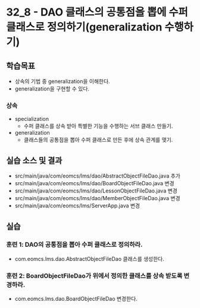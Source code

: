 # 32_8 - DAO 클래스의 공통점을 뽑에 수퍼 클래스로 정의하기(generalization 수행하기)

## 학습목표

- 상속의 기법 중 generalization을 이해한다.
- generalization을 구현할 수 있다.

### 상속

- specialization
  - 수퍼 클래스를 상속 받아 특별한 기능을 수행하는 서브 클래스 만들기.
- generalization
  - 클래스들의 공통점을 뽑아 수퍼 클래스로 만든 후에 상속 관계를 맺기.
 

## 실습 소스 및 결과

- src/main/java/com/eomcs/lms/dao/AbstractObjectFileDao.java 추가
- src/main/java/com/eomcs/lms/dao/BoardObjectFileDao.java 변경
- src/main/java/com/eomcs/lms/dao/LessonObjectFileDao.java 변경
- src/main/java/com/eomcs/lms/dao/MemberObjectFileDao.java 변경
- src/main/java/com/eomcs/lms/ServerApp.java 변경

## 실습  

### 훈련 1: DAO의 공통점을 뽑아 수퍼 클래스로 정의하라.

- com.eomcs.lms.dao.AbstractObjectFileDao 클래스를 생성한다.

### 훈련 2: BoardObjectFileDao가 위에서 정의한 클래스를 상속 받도록 변경하라.

- com.eomcs.lms.dao.BoardObjectFileDao 변경한다.








  
  